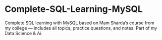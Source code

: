 # Complete-SQL-Learning-MySQL
Complete SQL learning with MySQL based on Mam Sharda’s course from my college — includes all topics, practice questions, and notes. Part of my Data Science &amp; Ai.
